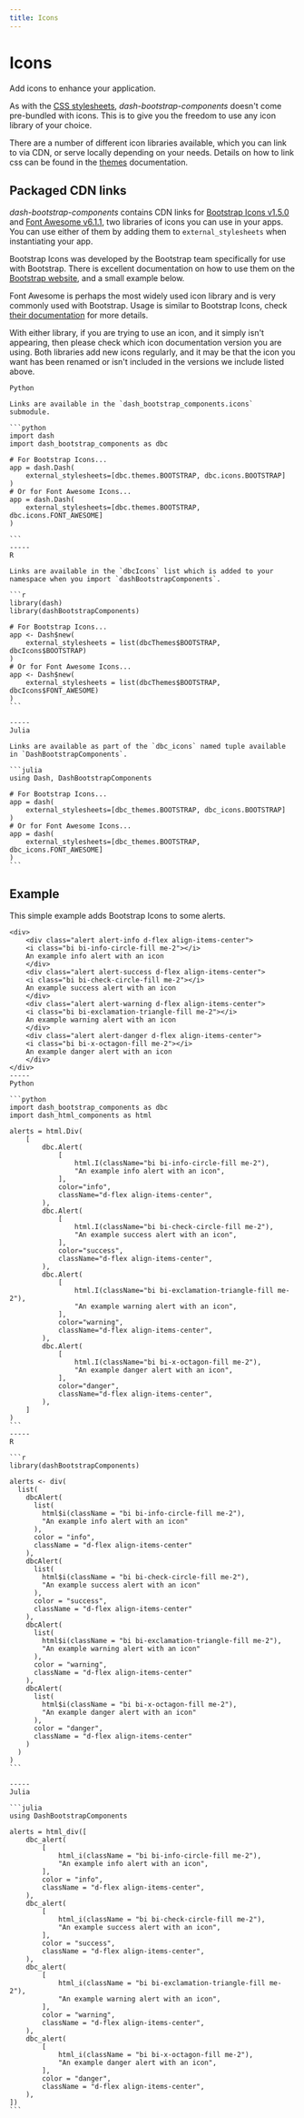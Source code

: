```yaml
---
title: Icons
---
```


# Icons

<p class="lead">Add icons to enhance your application.</p>

As with the [CSS stylesheets](/docs/themes), _dash-bootstrap-components_ doesn't come pre-bundled with icons. This is to give you the freedom to use any icon library of your choice.

There are a number of different icon libraries available, which you can link to via CDN, or serve locally depending on your needs. Details on how to link css can be found in the [themes](/docs/themes) documentation.

## Packaged CDN links

_dash-bootstrap-components_ contains CDN links for [Bootstrap Icons v1.5.0](https://icons.getbootstrap.com/) and [Font Awesome v6.1.1](https://fontawesome.com/), two libraries of icons you can use in your apps. You can use either of them by adding them to `external_stylesheets` when instantiating your app.

Bootstrap Icons was developed by the Bootstrap team specifically for use with Bootstrap. There is excellent documentation on how to use them on the [Bootstrap website](https://icons.getbootstrap.com/#usage), and a small example below.

Font Awesome is perhaps the most widely used icon library and is very commonly used with Bootstrap. Usage is similar to Bootstrap Icons, check [their documentation](https://fontawesome.com/docs/web/add-icons/how-to#add-icons-to-html) for more details.

With either library, if you are trying to use an icon, and it simply isn't appearing, then please check which icon documentation version you are using. Both libraries add new icons regularly, and it may be that the icon you want has been renamed or isn't included in the versions we include listed above.

~~~bootstrap-tabs
Python

Links are available in the `dash_bootstrap_components.icons` submodule.

```python
import dash
import dash_bootstrap_components as dbc

# For Bootstrap Icons...
app = dash.Dash(
    external_stylesheets=[dbc.themes.BOOTSTRAP, dbc.icons.BOOTSTRAP]
)
# Or for Font Awesome Icons...
app = dash.Dash(
    external_stylesheets=[dbc.themes.BOOTSTRAP, dbc.icons.FONT_AWESOME]
)

```
-----
R

Links are available in the `dbcIcons` list which is added to your namespace when you import `dashBootstrapComponents`.

```r
library(dash)
library(dashBootstrapComponents)

# For Bootstrap Icons...
app <- Dash$new(
    external_stylesheets = list(dbcThemes$BOOTSTRAP, dbcIcons$BOOTSTRAP)
)
# Or for Font Awesome Icons...
app <- Dash$new(
    external_stylesheets = list(dbcThemes$BOOTSTRAP, dbcIcons$FONT_AWESOME)
)
```

-----
Julia

Links are available as part of the `dbc_icons` named tuple available in `DashBootstrapComponents`.

```julia
using Dash, DashBootstrapComponents

# For Bootstrap Icons...
app = dash(
    external_stylesheets=[dbc_themes.BOOTSTRAP, dbc_icons.BOOTSTRAP]
)
# Or for Font Awesome Icons...
app = dash(
    external_stylesheets=[dbc_themes.BOOTSTRAP, dbc_icons.FONT_AWESOME]
)
```
~~~

## Example

This simple example adds Bootstrap Icons to some alerts.

~~~bootstrap-example-tabs
<div>
    <div class="alert alert-info d-flex align-items-center">
    <i class="bi bi-info-circle-fill me-2"></i>
    An example info alert with an icon
    </div>
    <div class="alert alert-success d-flex align-items-center">
    <i class="bi bi-check-circle-fill me-2"></i>
    An example success alert with an icon
    </div>
    <div class="alert alert-warning d-flex align-items-center">
    <i class="bi bi-exclamation-triangle-fill me-2"></i>
    An example warning alert with an icon
    </div>
    <div class="alert alert-danger d-flex align-items-center">
    <i class="bi bi-x-octagon-fill me-2"></i>
    An example danger alert with an icon
    </div>
</div>
-----
Python

```python
import dash_bootstrap_components as dbc
import dash_html_components as html

alerts = html.Div(
    [
        dbc.Alert(
            [
                html.I(className="bi bi-info-circle-fill me-2"),
                "An example info alert with an icon",
            ],
            color="info",
            className="d-flex align-items-center",
        ),
        dbc.Alert(
            [
                html.I(className="bi bi-check-circle-fill me-2"),
                "An example success alert with an icon",
            ],
            color="success",
            className="d-flex align-items-center",
        ),
        dbc.Alert(
            [
                html.I(className="bi bi-exclamation-triangle-fill me-2"),
                "An example warning alert with an icon",
            ],
            color="warning",
            className="d-flex align-items-center",
        ),
        dbc.Alert(
            [
                html.I(className="bi bi-x-octagon-fill me-2"),
                "An example danger alert with an icon",
            ],
            color="danger",
            className="d-flex align-items-center",
        ),
    ]
)
```
-----
R

```r
library(dashBootstrapComponents)

alerts <- div(
  list(
    dbcAlert(
      list(
        html$i(className = "bi bi-info-circle-fill me-2"),
        "An example info alert with an icon"
      ),
      color = "info",
      className = "d-flex align-items-center"
    ),
    dbcAlert(
      list(
        html$i(className = "bi bi-check-circle-fill me-2"),
        "An example success alert with an icon"
      ),
      color = "success",
      className = "d-flex align-items-center"
    ),
    dbcAlert(
      list(
        html$i(className = "bi bi-exclamation-triangle-fill me-2"),
        "An example warning alert with an icon"
      ),
      color = "warning",
      className = "d-flex align-items-center"
    ),
    dbcAlert(
      list(
        html$i(className = "bi bi-x-octagon-fill me-2"),
        "An example danger alert with an icon"
      ),
      color = "danger",
      className = "d-flex align-items-center"
    )
  )
)
```

-----
Julia

```julia
using DashBootstrapComponents

alerts = html_div([
    dbc_alert(
        [
            html_i(className = "bi bi-info-circle-fill me-2"),
            "An example info alert with an icon",
        ],
        color = "info",
        className = "d-flex align-items-center",
    ),
    dbc_alert(
        [
            html_i(className = "bi bi-check-circle-fill me-2"),
            "An example success alert with an icon",
        ],
        color = "success",
        className = "d-flex align-items-center",
    ),
    dbc_alert(
        [
            html_i(className = "bi bi-exclamation-triangle-fill me-2"),
            "An example warning alert with an icon",
        ],
        color = "warning",
        className = "d-flex align-items-center",
    ),
    dbc_alert(
        [
            html_i(className = "bi bi-x-octagon-fill me-2"),
            "An example danger alert with an icon",
        ],
        color = "danger",
        className = "d-flex align-items-center",
    ),
])
```
~~~
